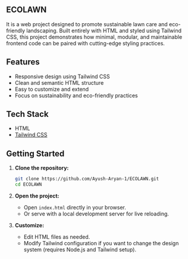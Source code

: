 ## **ECOLAWN** 

It is a web project designed to promote sustainable lawn care and eco-friendly landscaping. Built entirely with HTML and styled using Tailwind CSS, this project demonstrates how minimal, modular, and maintainable frontend code can be paired with cutting-edge styling practices.
## Features

- Responsive design using Tailwind CSS
- Clean and semantic HTML structure
- Easy to customize and extend
- Focus on sustainability and eco-friendly practices

## Tech Stack

- HTML
- [Tailwind CSS](https://tailwindcss.com/)

## Getting Started

1. **Clone the repository:**
    ```bash
    git clone https://github.com/Ayush-Aryan-1/ECOLAWN.git
    cd ECOLAWN
    ```

2. **Open the project:**
    - Open `index.html` directly in your browser.
    - Or serve with a local development server for live reloading.

3. **Customize:**
    - Edit HTML files as needed.
    - Modify Tailwind configuration if you want to change the design system (requires Node.js and Tailwind setup).
